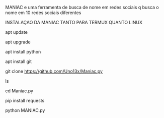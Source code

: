 
MANIAC e uma ferramenta de busca de nome em redes sociais
q busca o nome em 10 redes sociais diferentes

INSTALAÇAO DA MANIAC TANTO PARA TERMUX QUANTO LINUX

apt update

apt upgrade

apt install python

apt install git

git clone https://github.com/Uno13x/Maniac.py

ls

cd Maniac.py

pip install requests

python MANIAC.py

